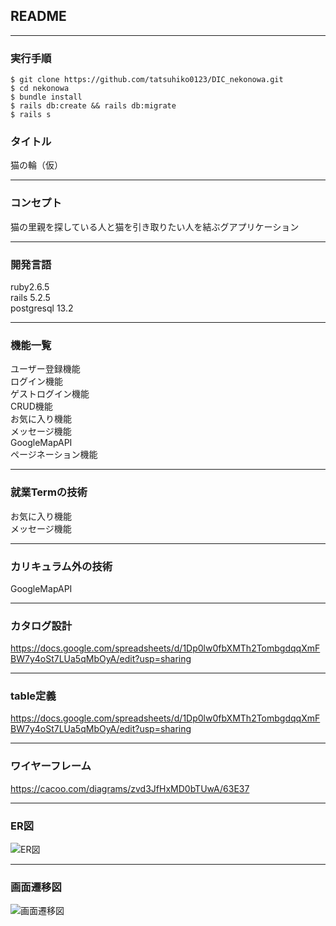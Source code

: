## README
___
### 実行手順
```
$ git clone https://github.com/tatsuhiko0123/DIC_nekonowa.git 
$ cd nekonowa
$ bundle install
$ rails db:create && rails db:migrate
$ rails s
```
### タイトル
猫の輪（仮）
___
### コンセプト
猫の里親を探している人と猫を引き取りたい人を結ぶグアプリケーション
___
### 開発言語
ruby2.6.5<br>
rails 5.2.5<br>
postgresql 13.2<br>
___
### 機能一覧
ユーザー登録機能<br>
ログイン機能<br>
ゲストログイン機能<br>
CRUD機能<br>
お気に入り機能<br>
メッセージ機能<br>
GoogleMapAPI<br>
ページネーション機能<br>
___
### 就業Termの技術
お気に入り機能<br>
メッセージ機能<br>
___
### カリキュラム外の技術
GoogleMapAPI<br>
___
### カタログ設計
https://docs.google.com/spreadsheets/d/1Dp0lw0fbXMTh2TombgdqqXmFBW7y4oSt7LUa5qMbOyA/edit?usp=sharing
___
### table定義
https://docs.google.com/spreadsheets/d/1Dp0lw0fbXMTh2TombgdqqXmFBW7y4oSt7LUa5qMbOyA/edit?usp=sharing
___
### ワイヤーフレーム
https://cacoo.com/diagrams/zvd3JfHxMD0bTUwA/63E37
___
### ER図
![ER図](https://user-images.githubusercontent.com/78890263/121169655-2dd8e600-c88f-11eb-8071-e14012801989.png)
___
### 画面遷移図
![画面遷移図](https://user-images.githubusercontent.com/78890263/121145762-3e329600-c87a-11eb-98da-7f303334b0c2.png)
